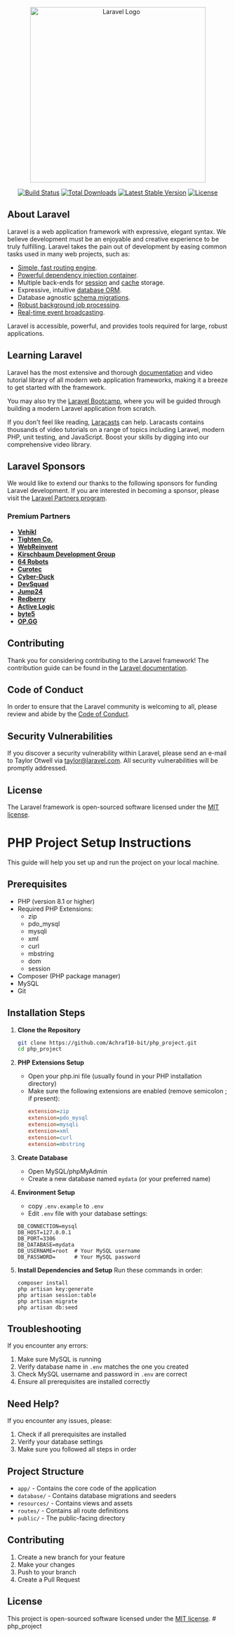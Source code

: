 <p align="center"><a href="https://laravel.com" target="_blank"><img src="https://raw.githubusercontent.com/laravel/art/master/logo-lockup/5%20SVG/2%20CMYK/1%20Full%20Color/laravel-logolockup-cmyk-red.svg" width="400" alt="Laravel Logo"></a></p>

<p align="center">
<a href="https://github.com/laravel/framework/actions"><img src="https://github.com/laravel/framework/workflows/tests/badge.svg" alt="Build Status"></a>
<a href="https://packagist.org/packages/laravel/framework"><img src="https://img.shields.io/packagist/dt/laravel/framework" alt="Total Downloads"></a>
<a href="https://packagist.org/packages/laravel/framework"><img src="https://img.shields.io/packagist/v/laravel/framework" alt="Latest Stable Version"></a>
<a href="https://packagist.org/packages/laravel/framework"><img src="https://img.shields.io/packagist/l/laravel/framework" alt="License"></a>
</p>

## About Laravel

Laravel is a web application framework with expressive, elegant syntax. We believe development must be an enjoyable and creative experience to be truly fulfilling. Laravel takes the pain out of development by easing common tasks used in many web projects, such as:

- [Simple, fast routing engine](https://laravel.com/docs/routing).
- [Powerful dependency injection container](https://laravel.com/docs/container).
- Multiple back-ends for [session](https://laravel.com/docs/session) and [cache](https://laravel.com/docs/cache) storage.
- Expressive, intuitive [database ORM](https://laravel.com/docs/eloquent).
- Database agnostic [schema migrations](https://laravel.com/docs/migrations).
- [Robust background job processing](https://laravel.com/docs/queues).
- [Real-time event broadcasting](https://laravel.com/docs/broadcasting).

Laravel is accessible, powerful, and provides tools required for large, robust applications.

## Learning Laravel

Laravel has the most extensive and thorough [documentation](https://laravel.com/docs) and video tutorial library of all modern web application frameworks, making it a breeze to get started with the framework.

You may also try the [Laravel Bootcamp](https://bootcamp.laravel.com), where you will be guided through building a modern Laravel application from scratch.

If you don't feel like reading, [Laracasts](https://laracasts.com) can help. Laracasts contains thousands of video tutorials on a range of topics including Laravel, modern PHP, unit testing, and JavaScript. Boost your skills by digging into our comprehensive video library.

## Laravel Sponsors

We would like to extend our thanks to the following sponsors for funding Laravel development. If you are interested in becoming a sponsor, please visit the [Laravel Partners program](https://partners.laravel.com).

### Premium Partners

- **[Vehikl](https://vehikl.com/)**
- **[Tighten Co.](https://tighten.co)**
- **[WebReinvent](https://webreinvent.com/)**
- **[Kirschbaum Development Group](https://kirschbaumdevelopment.com)**
- **[64 Robots](https://64robots.com)**
- **[Curotec](https://www.curotec.com/services/technologies/laravel/)**
- **[Cyber-Duck](https://cyber-duck.co.uk)**
- **[DevSquad](https://devsquad.com/hire-laravel-developers)**
- **[Jump24](https://jump24.co.uk)**
- **[Redberry](https://redberry.international/laravel/)**
- **[Active Logic](https://activelogic.com)**
- **[byte5](https://byte5.de)**
- **[OP.GG](https://op.gg)**

## Contributing

Thank you for considering contributing to the Laravel framework! The contribution guide can be found in the [Laravel documentation](https://laravel.com/docs/contributions).

## Code of Conduct

In order to ensure that the Laravel community is welcoming to all, please review and abide by the [Code of Conduct](https://laravel.com/docs/contributions#code-of-conduct).

## Security Vulnerabilities

If you discover a security vulnerability within Laravel, please send an e-mail to Taylor Otwell via [taylor@laravel.com](mailto:taylor@laravel.com). All security vulnerabilities will be promptly addressed.

## License

The Laravel framework is open-sourced software licensed under the [MIT license](https://opensource.org/licenses/MIT).

# PHP Project Setup Instructions

This guide will help you set up and run the project on your local machine.

## Prerequisites

- PHP (version 8.1 or higher)
- Required PHP Extensions:
    - zip
    - pdo_mysql
    - mysqli
    - xml
    - curl
    - mbstring
    - dom
    - session
- Composer (PHP package manager)
- MySQL
- Git

## Installation Steps

1. **Clone the Repository**
   ```bash
   git clone https://github.com/Achraf10-bit/php_project.git
   cd php_project
   ```
2. **PHP Extensions Setup**
   - Open your php.ini file (usually found in your PHP installation directory)
   - Make sure the following extensions are enabled (remove semicolon ; if present):
     ```ini
     extension=zip
     extension=pdo_mysql
     extension=mysqli
     extension=xml
     extension=curl
     extension=mbstring
     ```

3. **Create Database**
   - Open MySQL/phpMyAdmin
   - Create a new database named `mydata` (or your preferred name)

4. **Environment Setup**
   - copy `.env.example` to `.env`
   - Edit `.env` file with your database settings:
   ```
   DB_CONNECTION=mysql
   DB_HOST=127.0.0.1
   DB_PORT=3306
   DB_DATABASE=mydata
   DB_USERNAME=root  # Your MySQL username
   DB_PASSWORD=      # Your MySQL password
   ```

5. **Install Dependencies and Setup**
   Run these commands in order:
   ```
   composer install
   php artisan key:generate
   php artisan session:table 
   php artisan migrate  
   php artisan db:seed  
   ```

## Troubleshooting

If you encounter any errors:

1. Make sure MySQL is running
2. Verify database name in `.env` matches the one you created
3. Check MySQL username and password in `.env` are correct
4. Ensure all prerequisites are installed correctly

## Need Help?

If you encounter any issues, please:
1. Check if all prerequisites are installed
2. Verify your database settings
3. Make sure you followed all steps in order

## Project Structure

- `app/` - Contains the core code of the application
- `database/` - Contains database migrations and seeders
- `resources/` - Contains views and assets
- `routes/` - Contains all route definitions
- `public/` - The public-facing directory

## Contributing

1. Create a new branch for your feature
2. Make your changes
3. Push to your branch
4. Create a Pull Request

## License

This project is open-sourced software licensed under the [MIT license](https://opensource.org/licenses/MIT).
#   p h p _ p r o j e c t 
 
 
